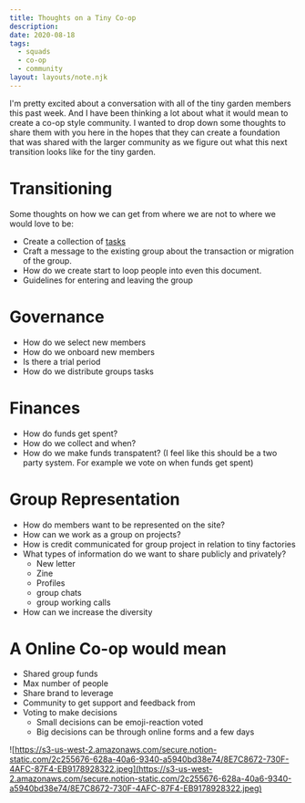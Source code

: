 ```yaml
---
title: Thoughts on a Tiny Co-op
description:
date: 2020-08-18
tags:
  - squads
  - co-op
  - community
layout: layouts/note.njk
---
```

I'm pretty excited about a conversation with all of the tiny garden members this past week. And I have been thinking a lot about what it would mean to create a co-op style community. I wanted to drop down some thoughts to share them with you here in the hopes that they can create a foundation that was shared with the larger community as we figure out what this next transition looks like for the tiny garden.

# Transitioning

Some thoughts on how we can get from where we are not to where we would love to be:

- Create a collection of [tasks](https://www.notion.so/tinyfactories/A-Tiny-Co-op-58fb472eb52241c8af2b3e81b0fb8887#1bb4eb4f144a4761be574ad607030a31)
- Craft a message to the existing group about the transaction or migration of the group.
- How do we create start to loop people into even this document.
- Guidelines for entering and leaving the group

# Governance

- How do we select new members
- How do we onboard new members
- Is there a trial period
- How do we distribute groups tasks

# Finances

- How do funds get spent?
- How do we collect and when?
- How do we make funds transpatent? (I feel like this should be a two party system. For example we vote on when funds get spent)

# Group Representation

- How do members want to be represented on the site?
- How can we work as a group on projects?
- How is credit communicated for group project in relation to tiny factories
- What types of information do we want to share publicly and privately?
    - New letter
    - Zine
    - Profiles
    - group chats
    - group working calls
- How can we increase the diversity

# A Online Co-op would mean

- Shared group funds
- Max number of people
- Share brand to leverage
- Community to get support and feedback from
- Voting to make decisions
    - Small decisions can be emoji-reaction voted
    - Big decisions can be through online forms and a few days

![https://s3-us-west-2.amazonaws.com/secure.notion-static.com/2c255676-628a-40a6-9340-a5940bd38e74/8E7C8672-730F-4AFC-87F4-EB9178928322.jpeg](https://s3-us-west-2.amazonaws.com/secure.notion-static.com/2c255676-628a-40a6-9340-a5940bd38e74/8E7C8672-730F-4AFC-87F4-EB9178928322.jpeg)
